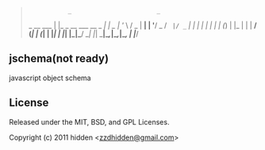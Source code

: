 >	             _                        _       
>	 _ __   ___ | |_   _ __ ___  __ _  __| |_   _ 
>	| '_ \ / _ \| __| | '__/ _ \/ _` |/ _` | | | |
>	| | | | (_) | |_  | | |  __/ (_| | (_| | |_| |
>	|_| |_|\___/ \__| |_|  \___|\__,_|\__,_|\__, |
>	                                        |___/ 
		

jschema(not ready)
----------------------------------

  javascript object schema

## License 

Released under the MIT, BSD, and GPL Licenses.

Copyright (c) 2011 hidden &lt;zzdhidden@gmail.com&gt;

